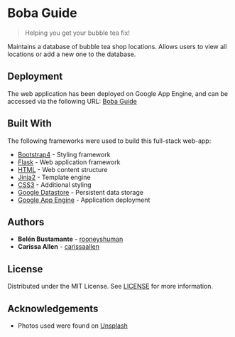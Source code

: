 # Boba Guide

> Helping you get your bubble tea fix!

Maintains a database of bubble tea shop locations. Allows users to view all locations or add a new one to the database.

## Deployment

The web application has been deployed on Google App Engine, and can be accessed via the following URL: [Boba Guide](http://bobaguide.appspot.com/)

## Built With

The following frameworks were used to build this full-stack web-app:

* [Bootstrap4](https://getbootstrap.com/) - Styling framework
* [Flask](https://palletsprojects.com/p/flask/) - Web application framework
* [HTML](https://developer.mozilla.org/en-US/docs/Web/HTML) - Web content structure
* [Jinja2](https://palletsprojects.com/p/jinja/) - Template engine
* [CSS3](https://developer.mozilla.org/en-US/docs/Web/CSS/CSS3/) - Additional styling
* [Google Datastore](https://cloud.google.com/datastore/docs/) - Persistent data storage
* [Google App Engine](https://cloud.google.com/appengine/docs/) - Application deployment

## Authors

* **Belén Bustamante** - [rooneyshuman](https://github.com/rooneyshuman)
* **Carissa Allen** - [carissaallen](https://github.com/carissaallen)

## License

Distributed under the MIT License. See [LICENSE](/LICENSE) for more information.

## Acknowledgements
* Photos used were found on [Unsplash](https://unsplash.com/)
